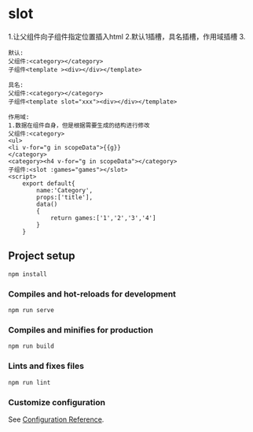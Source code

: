 # slot
1.让父组件向子组件指定位置插入html
2.默认1插槽，具名插槽，作用域插槽
3.
```
默认:
父组件:<category></category>
子组件<template ><div></div></template>
```

```
具名:
父组件:<category></category>
子组件<template slot="xxx"><div></div></template>
```
```
作用域:
1.数据在组件自身，但是根据需要生成的结构进行修改
父组件:<category>
<ul>
<li v-for="g in scopeData">{{g}}
</category>
<category><h4 v-for="g in scopeData"></category>
子组件:<slot :games="games"></slot>
<script>
    export default{
        name:'Category',
        props:['title'],
        data()
        {
            return games:['1','2','3','4']
        }
    }
```

## Project setup
```
npm install
```

### Compiles and hot-reloads for development
```
npm run serve
```

### Compiles and minifies for production
```
npm run build
```

### Lints and fixes files
```
npm run lint
```

### Customize configuration
See [Configuration Reference](https://cli.vuejs.org/config/).

